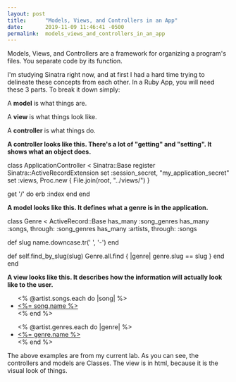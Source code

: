```yaml
---
layout: post
title:      "Models, Views, and Controllers in an App"
date:       2019-11-09 11:46:41 -0500
permalink:  models_views_and_controllers_in_an_app
---
```



Models, Views, and Controllers are a framework for organizing a program's files.  You separate code by its function.

I'm studying Sinatra right now, and at first I had a hard time trying to delineate these concepts from each other.  In a Ruby App, you will need these 3 parts.  To break it down simply:

A **model** is what things are.

A **view** is what things look like.

A **controller** is what things do.



**A controller looks like this.  There's a lot of "getting" and "setting".  It shows what an object does.**

class ApplicationController < Sinatra::Base
  register Sinatra::ActiveRecordExtension
  set :session_secret, "my_application_secret"
  set :views, Proc.new { File.join(root, "../views/") }

  get '/' do
    erb :index
  end
end


**A model looks like this.  It defines what a genre is in the application.**

class Genre < ActiveRecord::Base
  has_many :song_genres
  has_many :songs, through: :song_genres
  has_many :artists, through: :songs

  def slug
    name.downcase.tr(' ', '-')
  end

  def self.find_by_slug(slug)
    Genre.all.find { |genre| genre.slug == slug }
  end
end


**A view looks like this.  It describes how the information will actually look like to the user.**

  
<ul>
  <% @artist.songs.each do |song| %>
    <li><a href="/songs/<%= song.slug %>"><%= song.name %> </a></li>
  <% end %>
</ul>

<ul>
  <% @artist.genres.each do |genre| %>
    <li><a href="/genres/<%= genre.slug %>"><%= genre.name %> </a></li>
  <% end %>
</ul>



The above examples are from my current lab.  As you can see, the controllers and models are Classes.  The view is in html, because it is the visual look of things.



